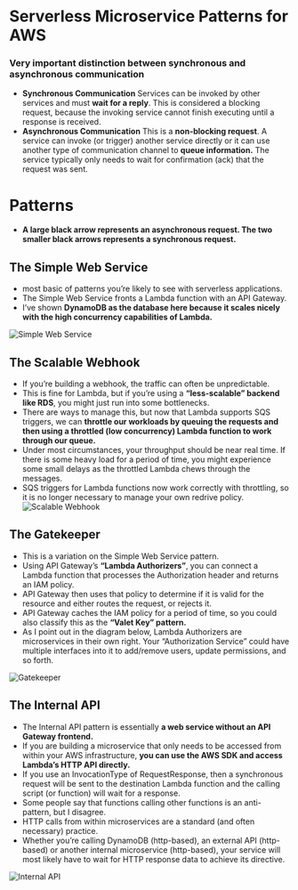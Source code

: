 # Serverless Microservice Patterns for AWS

### Very important distinction between synchronous and asynchronous communication

* **Synchronous Communication**
Services can be invoked by other services and must **wait for a reply**. This is considered a blocking request, because the invoking service cannot finish executing until a response is received.
* **Asynchronous Communication**
This is a **non-blocking request**. A service can invoke (or trigger) another service directly or it can use another type of communication channel to **queue information.** The service typically only needs to wait for confirmation (ack) that the request was sent.

# Patterns
* **A large black arrow represents an asynchronous request. The two smaller black arrows represents a synchronous request.**

## The Simple Web Service
* most basic of patterns you’re likely to see with serverless applications. 
* The Simple Web Service fronts a Lambda function with an API Gateway. 
* I’ve shown **DynamoDB as the database here because it scales nicely with the high concurrency capabilities of Lambda.**

![Simple Web Service](https://www.jeremydaly.com/wp-content/uploads/2018/08/simple-web-service-1200x196.png)

## The Scalable Webhook
* If you’re building a webhook, the traffic can often be unpredictable. 
* This is fine for Lambda, but if you’re using a **“less-scalable” backend like RDS**, you might just run into some bottlenecks. 
* There are ways to manage this, but now that Lambda supports SQS triggers, we can **throttle our workloads by queuing the requests and then using a throttled (low concurrency) Lambda function to work through our queue.** 
* Under most circumstances, your throughput should be near real time. If there is some heavy load for a period of time, you might experience some small delays as the throttled Lambda chews through the messages. 
* SQS triggers for Lambda functions now work correctly with throttling, so it is no longer necessary to manage your own redrive policy.
![Scalable Webhook](https://www.jeremydaly.com/wp-content/uploads/2018/08/scalable-webhook-1200x416.png)

## The Gatekeeper
* This is a variation on the Simple Web Service pattern. 
* Using API Gateway’s **“Lambda Authorizers”**, you can connect a Lambda function that processes the Authorization header and returns an IAM policy. 
* API Gateway then uses that policy to determine if it is valid for the resource and either routes the request, or rejects it. 
* API Gateway caches the IAM policy for a period of time, so you could also classify this as the **“Valet Key” pattern.** 
* As I point out in the diagram below, Lambda Authorizers are microservices in their own right. Your “Authorization Service” could have multiple interfaces into it to add/remove users, update permissions, and so forth.

![Gatekeeper](https://www.jeremydaly.com/wp-content/uploads/2018/08/gatekeeper-1200x445.png)

## The Internal API
* The Internal API pattern is essentially **a web service without an API Gateway frontend.** 
* If you are building a microservice that only needs to be accessed from within your AWS infrastructure, **you can use the AWS SDK and access Lambda’s HTTP API directly.** 
* If you use an InvocationType of RequestResponse, then a synchronous request will be sent to the destination Lambda function and the calling script (or function) will wait for a response. 
* Some people say that functions calling other functions is an anti-pattern, but I disagree. 
* HTTP calls from within microservices are a standard (and often necessary) practice.
* Whether you’re calling DynamoDB (http-based), an external API (http-based) or another internal microservice (http-based), your service will most likely have to wait for HTTP response data to achieve its directive.

![Internal API](https://www.jeremydaly.com/wp-content/uploads/2018/08/internal-api-1200x196.png)

## 
